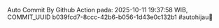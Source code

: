Auto Commit By Github Action pada: 2025-10-11 19:37:58 WIB, COMMIT_UUID b039fcd7-8ccc-42b6-b056-1d43e0c132b1 #autohijau🗿
